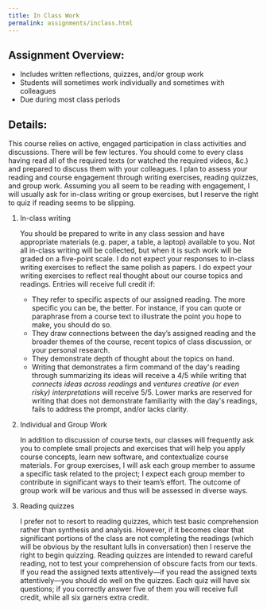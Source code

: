 ```yaml
---
title: In Class Work
permalink: assignments/inclass.html
---
```


## Assignment Overview:

+ Includes written reflections, quizzes, and/or group work
+ Students will sometimes work individually and sometimes with colleagues
+ Due during most class periods

## Details:

This course relies on active, engaged participation in class activities and discussions. There will be few lectures. You should come to every class having read all of the required texts (or watched the required videos, &c.) and prepared to discuss them with your colleagues. I plan to assess your reading and course engagement through writing exercises, reading quizzes, and group work. Assuming you all seem to be reading with engagement, I will usually ask for in-class writing or group exercises, but I reserve the right to quiz if reading seems to be slipping.

1. In-class writing

    You should be prepared to write in any class session and have appropriate materials (e.g. paper, a table, a laptop) available to you. Not all in-class writing will be collected, but when it is such work will be graded on a five-point scale. I do not expect your responses to in-class writing exercises to reflect the same polish as papers. I do expect your writing exercises to reflect real thought about our course topics and readings. Entries will receive full credit if:
    
    + They refer to specific aspects of our assigned reading. The more specific you can be, the better. For instance, if you can quote or paraphrase from a course text to illustrate the point you hope to make, you should do so.
    + They draw connections between the day’s assigned reading and the broader themes of the course, recent topics of class discussion, or your personal research.
    + They demonstrate depth of thought about the topics on hand.  
    + Writing that demonstrates a firm command of the day's reading through summarizing its ideas will receive a 4/5 while writing that *connects ideas across readings* and *ventures creative (or even risky) interpretations* will receive 5/5. Lower marks are reserved for writing that does not demonstrate familiarity with the day's readings, fails to address the prompt, and/or lacks clarity.

2. Individual and Group Work

    In addition to discussion of course texts, our classes will frequently ask you to complete small projects and exercises that will help you apply course concepts, learn new software, and contextualize course materials. For group exercises, I will ask each group member to assume a specific task related to the project; I expect each group member to contribute in significant ways to their team’s effort. The outcome of group work will be various and thus will be assessed in diverse ways.

3. Reading quizzes

    I prefer not to resort to reading quizzes, which test basic comprehension rather than synthesis and analysis. However, if it becomes clear that significant portions of the class are not completing the readings (which will be obvious by the resultant lulls in conversation) then I reserve the right to begin quizzing. Reading quizzes are intended to reward careful reading, not to test your comprehension of obscure facts from our texts. If you read the assigned texts attentively—if you read the assigned texts attentively—you should do well on the quizzes. Each quiz will have six questions; if you correctly answer five of them you will receive full credit, while all six garners extra credit.
    
    